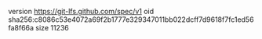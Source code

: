 version https://git-lfs.github.com/spec/v1
oid sha256:c8086c53e4072a69f2b1777e329347011bb022dcff7d9618f7fc1ed56fa8f66a
size 11236
